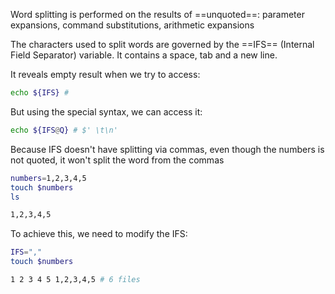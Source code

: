 Word splitting is performed on the results of ==unquoted==:
	parameter expansions,
	command substitutions,
	arithmetic expansions

The characters used to split words are governed by the ==IFS== (Internal Field Separator) variable. It contains a space, tab and a new line.

It reveals empty result when we try to access:
```sh
echo ${IFS} # 
```

But using the special syntax, we can access it:
```sh
echo ${IFS@Q} # $' \t\n'
```

Because IFS doesn't have splitting via commas, even though the numbers is not quoted, it won't split the word from the commas
```sh
numbers=1,2,3,4,5
touch $numbers
ls

1,2,3,4,5
```

To achieve this, we need to modify the IFS:
```sh
IFS=","
touch $numbers

1 2 3 4 5 1,2,3,4,5 # 6 files
```
